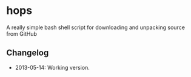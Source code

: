 # hops #

A really simple bash shell script for downloading and unpacking source from GitHub

## Changelog ##
* 2013-05-14: Working version.
